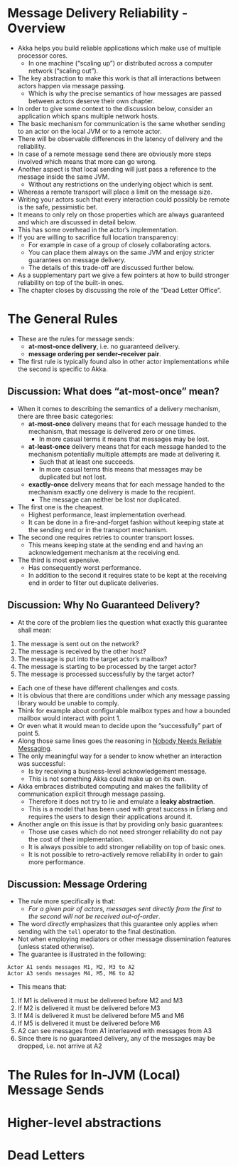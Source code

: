 # Message Delivery Reliability - Overview
- Akka helps you build reliable applications which make use of multiple processor cores.
    - In one machine (“scaling up”) or distributed across a computer network (“scaling out”). 
- The key abstraction to make this work is that all interactions between actors happen via message passing.
    - Which is why the precise semantics of how messages are passed between actors deserve their own chapter.
- In order to give some context to the discussion below, consider an application which spans multiple network hosts. 
- The basic mechanism for communication is the same whether sending to an actor on the local JVM or to a remote actor.
- There will be observable differences in the latency of delivery and the reliability. 
- In case of a remote message send there are obviously more steps involved which means that more can go wrong. 
- Another aspect is that local sending will just pass a reference to the message inside the same JVM.
    - Without any restrictions on the underlying object which is sent.
- Whereas a remote transport will place a limit on the message size.
- Writing your actors such that every interaction could possibly be remote is the safe, pessimistic bet. 
- It means to only rely on those properties which are always guaranteed and which are discussed in detail below. 
- This has some overhead in the actor’s implementation. 
- If you are willing to sacrifice full location transparency:
    - For example in case of a group of closely collaborating actors.
    - You can place them always on the same JVM and enjoy stricter guarantees on message delivery. 
    - The details of this trade-off are discussed further below.
- As a supplementary part we give a few pointers at how to build stronger reliability on top of the built-in ones. 
- The chapter closes by discussing the role of the “Dead Letter Office”.

# The General Rules
- These are the rules for message sends:
    - **at-most-once delivery**, i.e. no guaranteed delivery.
    - **message ordering per sender–receiver pair**.
- The first rule is typically found also in other actor implementations while the second is specific to Akka.

## Discussion: What does “at-most-once” mean?
- When it comes to describing the semantics of a delivery mechanism, there are three basic categories:
    - **at-most-once** delivery means that for each message handed to the mechanism, that message is delivered zero or one times.
        - In more casual terms it means that messages may be lost.
    - **at-least-once** delivery means that for each message handed to the mechanism potentially multiple attempts are made at delivering it.
        - Such that at least one succeeds.
        - In more casual terms this means that messages may be duplicated but not lost.
    - **exactly-once** delivery means that for each message handed to the mechanism exactly one delivery is made to the recipient.
        - The message can neither be lost nor duplicated.
- The first one is the cheapest.
    - Highest performance, least implementation overhead.
    - It can be done in a fire-and-forget fashion without keeping state at the sending end or in the transport mechanism. 
- The second one requires retries to counter transport losses.
    - This means keeping state at the sending end and having an acknowledgement mechanism at the receiving end. 
- The third is most expensive.
    - Has consequently worst performance.
    - In addition to the second it requires state to be kept at the receiving end in order to filter out duplicate deliveries.

## Discussion: Why No Guaranteed Delivery?
- At the core of the problem lies the question what exactly this guarantee shall mean:
1. The message is sent out on the network?
2. The message is received by the other host?
3. The message is put into the target actor’s mailbox?
4. The message is starting to be processed by the target actor?
5. The message is processed successfully by the target actor?
- Each one of these have different challenges and costs.
- It is obvious that there are conditions under which any message passing library would be unable to comply.
- Think for example about configurable mailbox types and how a bounded mailbox would interact with point 1.
- Or even what it would mean to decide upon the “successfully” part of point 5.
- Along those same lines goes the reasoning in [Nobody Needs Reliable Messaging](http://www.infoq.com/articles/no-reliable-messaging). 
- The only meaningful way for a sender to know whether an interaction was successful:
    - Is by receiving a business-level acknowledgement message.
    - This is not something Akka could make up on its own.
- Akka embraces distributed computing and makes the fallibility of communication explicit through message passing.
    - Therefore it does not try to lie and emulate a **leaky abstraction**. 
    - This is a model that has been used with great success in Erlang and requires the users to design their applications around it.
- Another angle on this issue is that by providing only basic guarantees:
    - Those use cases which do not need stronger reliability do not pay the cost of their implementation.
    - It is always possible to add stronger reliability on top of basic ones.
    - It is not possible to retro-actively remove reliability in order to gain more performance.

## Discussion: Message Ordering
- The rule more specifically is that:
    - _For a given pair of actors, messages sent directly from the first to the second will not be received out-of-order_. 
- The word _directly_ emphasizes that this guarantee only applies when sending with the `tell` operator to the final destination.
- Not when employing mediators or other message dissemination features (unless stated otherwise).
- The guarantee is illustrated in the following:
```
Actor A1 sends messages M1, M2, M3 to A2
Actor A3 sends messages M4, M5, M6 to A2
```
- This means that:
1. If M1 is delivered it must be delivered before M2 and M3
2. If M2 is delivered it must be delivered before M3
3. If M4 is delivered it must be delivered before M5 and M6
4. If M5 is delivered it must be delivered before M6
5. A2 can see messages from A1 interleaved with messages from A3
6. Since there is no guaranteed delivery, any of the messages may be dropped, i.e. not arrive at A2







































# The Rules for In-JVM (Local) Message Sends





# Higher-level abstractions





# Dead Letters











